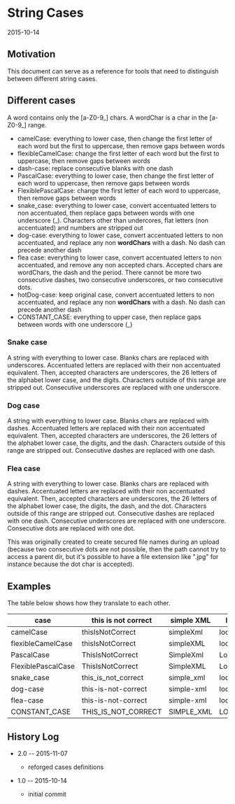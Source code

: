 String Cases
==========================
2015-10-14



Motivation
--------------

This document can serve as a reference for tools that need to distinguish between different string cases.




Different cases
-----------------------


A word contains only the [a-Z0-9_] chars.
A wordChar is a char in the [a-Z0-9_] range.




- camelCase: everything to lower case, then change the first letter of each word but the first to uppercase, then remove gaps between words  
- flexibleCamelCase: change the first letter of each word but the first to uppercase, then remove gaps between words  
- dash-case: replace consecutive blanks with one dash
- PascalCase: everything to lower case, then change the first letter of each word to uppercase, then remove gaps between words
- FlexiblePascalCase: change the first letter of each word to uppercase, then remove gaps between words 
- snake_case: everything to lower case, convert accentuated letters to non accentuated, then replace gaps between words with one underscore (_). Characters other than undercores, flat letters (non accentuated) and numbers are stripped out
- dog-case: everything to lower case, convert accentuated letters to non accentuated, and replace any non **wordChars** with a dash. No dash can precede another dash
- flea case: everything to lower case, convert accentuated letters to non accentuated, and remove any non accepted chars. Accepted chars are wordChars, the dash and the period. There cannot be more two consecutive dashes, two consecutive underscores, or two consecutive dots.
- hotDog-case: keep original case, convert accentuated letters to non accentuated, and replace any non **wordChars** with a dash. No dash can precede another dash
- CONSTANT_CASE: everything to upper case, then replace gaps between words with one underscore (_)


### Snake case

A string with everything to lower case.
Blanks chars are replaced with underscores.
Accentuated letters are replaced with their non accentuated equivalent.
Then, accepted characters are underscores, the 26 letters of the alphabet lower case, and the digits.
Characters outside of this range are stripped out.
Consecutive underscores are replaced with one underscore.


### Dog case

A string with everything to lower case.
Blanks chars are replaced with dashes.
Accentuated letters are replaced with their non accentuated equivalent.
Then, accepted characters are underscores, the 26 letters of the alphabet lower case, the digits, and the dash.
Characters outside of this range are stripped out.
Consecutive dashes are replaced with one dash.





### Flea case

A string with everything to lower case.
Blanks chars are replaced with dashes.
Accentuated letters are replaced with their non accentuated equivalent.
Then, accepted characters are underscores, the 26 letters of the alphabet lower case, the digits, the dash, and the dot.
Characters outside of this range are stripped out.
Consecutive dashes are replaced with one dash.
Consecutive underscores are replaced with one underscore.
Consecutive dots are replaced with one dot.

This was originally created to create secured file names during an upload (because two consecutive dots are not possible,
then the path cannot try to access a parent dir, but it's possible to have a file extension like ".jpg" for instance
because the dot char is accepted).






Examples
-------------

The table below shows how they translate to each other.


case        |   this is not correct |  simple XML  |  local db 2 remote   |    XML element
------------| --------------------- | -------------------  | ------------ |  ---------------  
camelCase   |   thisIsNotCorrect   | simpleXml  |  localDb2Remote   |     xmlElement
flexibleCamelCase |  thisIsNotCorrect   |  simpleXML  |  localDb2Remote  | XMLElement
PascalCase   |   ThisIsNotCorrect   | SimpleXml  |  LocalDb2Remote   |   XmlElement 
FlexiblePascalCase   | ThisIsNotCorrect  |  SimpleXML  |  LocalDb2Remote  | XMLElement 
snake_case  |   this_is_not_correct  |  simple_xml  |  local_db_2_remote  | xml_element
dog-case  |   this-is-not-correct  |  simple-xml  |  local-db-2-remote  | xml-element
flea-case  |   this-is-not-correct  |  simple-xml  |  local-db-2-remote  | xml-element
CONSTANT_CASE  |  THIS_IS_NOT_CORRECT  |  SIMPLE_XML  |  LOCAL_DB_2_REMOTE  | XML_ELEMENT 





History Log
------------------
    
- 2.0 -- 2015-11-07

    - reforged cases definitions
    
    
- 1.0 -- 2015-10-14

    - initial commit
    
    